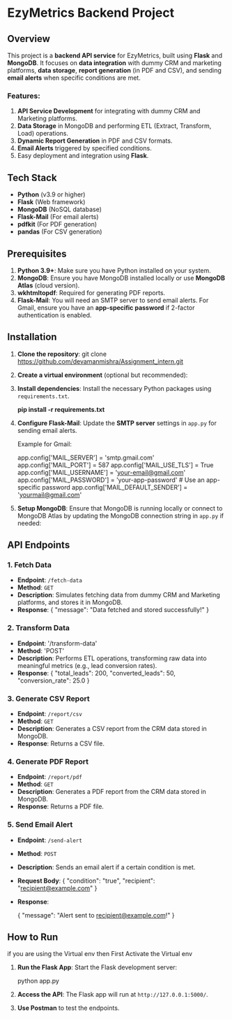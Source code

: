# **EzyMetrics Backend Project**

## Overview

This project is a **backend API service** for EzyMetrics, built using **Flask** and **MongoDB**. It focuses on **data integration** with dummy CRM and marketing platforms, **data storage**, **report generation** (in PDF and CSV), and sending **email alerts** when specific conditions are met.

### **Features:**
1. **API Service Development** for integrating with dummy CRM and Marketing platforms.
2. **Data Storage** in MongoDB and performing ETL (Extract, Transform, Load) operations.
3. **Dynamic Report Generation** in PDF and CSV formats.
4. **Email Alerts** triggered by specified conditions.
5. Easy deployment and integration using **Flask**.

## **Tech Stack**
- **Python** (v3.9 or higher)
- **Flask** (Web framework)
- **MongoDB** (NoSQL database)
- **Flask-Mail** (For email alerts)
- **pdfkit** (For PDF generation)
- **pandas** (For CSV generation)


## **Prerequisites**

1. **Python 3.9+**: Make sure you have Python installed on your system.
2. **MongoDB**: Ensure you have MongoDB installed locally or use **MongoDB Atlas** (cloud version).
3. **wkhtmltopdf**: Required for generating PDF reports.
4. **Flask-Mail**: You will need an SMTP server to send email alerts. For Gmail, ensure you have an **app-specific password** if 2-factor authentication is enabled.


## **Installation**

1. **Clone the repository**:
   git clone https://github.com/devamanmishra/Assignment_intern.git

2. **Create a virtual environment** (optional but recommended):
3. **Install dependencies**:
   Install the necessary Python packages using `requirements.txt`.
  
   **pip install -r requirements.txt**

4. **Configure Flask-Mail**:
   Update the **SMTP server** settings in `app.py` for sending email alerts.

   Example for Gmail:
   
   app.config['MAIL_SERVER'] = 'smtp.gmail.com'
   app.config['MAIL_PORT'] = 587
   app.config['MAIL_USE_TLS'] = True
   app.config['MAIL_USERNAME'] = 'your-email@gmail.com'
   app.config['MAIL_PASSWORD'] = 'your-app-password'  # Use an app-specific password
   app.config['MAIL_DEFAULT_SENDER'] = 'yourmail@gmail.com'

6. **Setup MongoDB**:
   Ensure that MongoDB is running locally or connect to MongoDB Atlas by updating the MongoDB connection string in `app.py` if needed:
   

## **API Endpoints**

### **1. Fetch Data**
- **Endpoint**: `/fetch-data`
- **Method**: `GET`
- **Description**: Simulates fetching data from dummy CRM and Marketing platforms, and stores it in MongoDB.
- **Response**:
  {
    "message": "Data fetched and stored successfully!"
  }
 
### **2. Transform Data**
- **Endpoint**: '/transform-data'
- **Method**: 'POST'
- **Description**: Performs ETL operations, transforming raw data into meaningful metrics (e.g., lead conversion rates).
- **Response**:
  {
    "total_leads": 200,
    "converted_leads": 50,
    "conversion_rate": 25.0
  }
  
### **3. Generate CSV Report**
- **Endpoint**: `/report/csv`
- **Method**: `GET`
- **Description**: Generates a CSV report from the CRM data stored in MongoDB.
- **Response**: Returns a CSV file.

### **4. Generate PDF Report**
- **Endpoint**: `/report/pdf`
- **Method**: `GET`
- **Description**: Generates a PDF report from the CRM data stored in MongoDB.
- **Response**: Returns a PDF file.

### **5. Send Email Alert**
- **Endpoint**: `/send-alert`
- **Method**: `POST`
- **Description**: Sends an email alert if a certain condition is met.
- **Request Body**:
  {
    "condition": "true",
    "recipient": "recipient@example.com"
  }
- **Response**:

  {
    "message": "Alert sent to recipient@example.com!"
  }


## **How to Run**
if  you are using the Virtual env then First Activate the Virtual env

1. **Run the Flask App**:
   Start the Flask development server:

   python app.py

2. **Access the API**:
   The Flask app will run at `http://127.0.0.1:5000/`.

3. **Use Postman** to test the endpoints.
